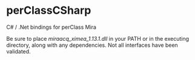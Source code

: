 # perClassCSharp
C# / .Net bindings for perClass Mira

Be sure to place _miraacq_ximea_1.13.1.dll_ in your PATH or in the executing directory, along with any dependencies.  Not all interfaces have been validated.